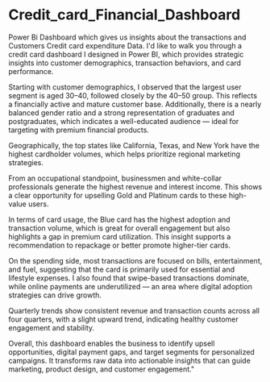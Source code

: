 # Credit_card_Financial_Dashboard
Power Bi Dashboard which gives us insights about the transactions and Customers Credit card expenditure Data.
I'd like to walk you through a credit card dashboard I designed in Power BI, which provides strategic insights into customer demographics, transaction behaviors, and card performance.

Starting with customer demographics, I observed that the largest user segment is aged 30–40, followed closely by the 40–50 group. This reflects a financially active and mature customer base. Additionally, there is a nearly balanced gender ratio and a strong representation of graduates and postgraduates, which indicates a well-educated audience — ideal for targeting with premium financial products.

Geographically, the top states like California, Texas, and New York have the highest cardholder volumes, which helps prioritize regional marketing strategies.

From an occupational standpoint, businessmen and white-collar professionals generate the highest revenue and interest income. This shows a clear opportunity for upselling Gold and Platinum cards to these high-value users.

In terms of card usage, the Blue card has the highest adoption and transaction volume, which is great for overall engagement but also highlights a gap in premium card utilization. This insight supports a recommendation to repackage or better promote higher-tier cards.

On the spending side, most transactions are focused on bills, entertainment, and fuel, suggesting that the card is primarily used for essential and lifestyle expenses. I also found that swipe-based transactions dominate, while online payments are underutilized — an area where digital adoption strategies can drive growth.

Quarterly trends show consistent revenue and transaction counts across all four quarters, with a slight upward trend, indicating healthy customer engagement and stability.

Overall, this dashboard enables the business to identify upsell opportunities, digital payment gaps, and target segments for personalized campaigns. It transforms raw data into actionable insights that can guide marketing, product design, and customer engagement."


